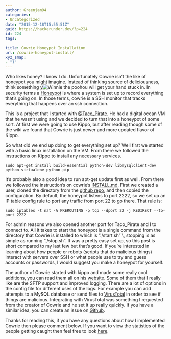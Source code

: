```yaml
---
author: Greenjam94
categories:
- Uncategorized
date: "2015-12-18T15:55:51Z"
guid: https://hackerunder.dev/?p=224
id: 224
tags:

title: Cowrie Honeypot Installation
url: /cowrie-honeypot-install/
xyz_smap:
- "1"
---
```


Who likes honey? I know I do. Unfortunately Cowrie isn’t the like of honeypot you might imagine. Instead of thinking source of deliciousness, think something y![Winnie the pooh](https://hackerunder.dev/wp-content/uploads/2015/12/PoohHoneypot-300x224.gif)ou will get your hand stuck in. In security terms a [Honeypot](https://www.sans.org/security-resources/idfaq/honeypot3.php) is where a system is set up to record everything that’s going on. In those terms, cowrie is a SSH monitor that tracks everything that happens over an ssh connection.

This is a project that I started with [@Taco\_Pirate](https://twitter.com/taco_pirate). He had a digital ocean VM that he wasn’t using and we decided to turn that into a honeypot of some sort. At first we were going to use Kippo, but after reading though some of the wiki we found that Cowrie is just newer and more updated flavor of Kippo.

So what did we end up doing to get everything set up? Well first we started with a basic linux installation on the VM. From there we followed the instructions on Kippo to install any necessary services.

```
sudo apt-get install build-essential python-dev libmysqlclient-dev python-virtualenv python-pip
```

It’s probably also a good idea to run apt-get update first as well. From there we followed the instruction’s on cowrie’s [INSTALL.md](https://github.com/micheloosterhof/cowrie/blob/master/INSTALL.md). First we created a user, cloned the directory from the [github repo](https://github.com/micheloosterhof/cowrie), and then copied the configuration. By default, the honeypot listens to port 2222, so we set up an IP table config rule to port any traffic from port 22 to go there. That rule is:

```
sudo iptables -t nat -A PREROUTING -p tcp --dport 22 -j REDIRECT --to-port 2222

```

For admin reasons we also opened another port for Taco\_Pirate and I to connect to. All it takes to start the honeypot is a single command from the directory that Cowrie is installed to which is “./start.sh” \\, stopping is as simple as running “./stop.sh”. It was a pretty easy set up, so this post is short compared to my last few but that’s good. If you’re interested in learning about how people or robots (scripts that do malicious things) interact with servers over SSH or what people use to try and guess accounts or passwords, I would suggest you make a honeypot for yourself.

The author of Cowrie started with kippo and made some really cool additions, you can read them all on his [website](http://www.micheloosterhof.com/kippo-modifications/). Some of them that I really like are the SFTP support and improved logging. There are a lot of options in the config file for different uses of the logs. For example you can add attempts to a MySQL database or send files to [VirusTotal](https://www.virustotal.com/) in order to see if things are malicious. Integrating with VirusTotal was something I requested from the creator of Cowrie and he set it up really quickly. If you have a similar idea, you can create an issue on [Github](https://github.com/micheloosterhof/cowrie/issues).

Thanks for reading this, if you have any questions about how I implemented Cowrie then please comment below. If you want to view the statistics of the people getting caught then feel free to look [here](https://greenjam94.me/honeypot.html).
